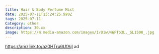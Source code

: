 ```yaml
---
title: Hair & Body Perfume Mist
date: 2025-07-11T13:24:25.990Z
tags: 2025-07-11
Category: other
description: 30.xx
image: https://m.media-amazon.com/images/I/81wU46FTb3L._SL1500_.jpg
---
```

https://amzlink.to/az0HTru6UfAjI ad